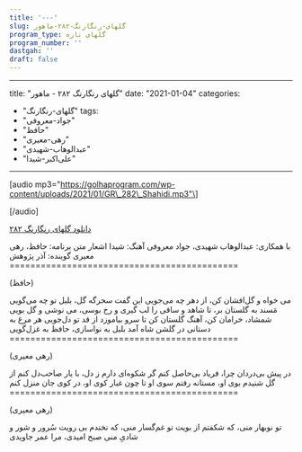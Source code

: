 ```yaml
---
title: '---'
slug: گلهای-رنگارنگ-۲۸۲-ماهور
program_type: گلهای تازه
program_number: ''
dastgah: ''
draft: false
---
```


---
title: "گلهای رنگارنگ ۲۸۲ - ماهور"
date: "2021-01-04"
categories: 
  - "گلهای-رنگارنگ"
tags: 
  - "جواد-معروفی"
  - "حافظ"
  - "رهی-معیری"
  - "عبدالوهاب-شهیدی"
  - "علی‌اکبر-شیدا"
---

\[audio mp3="https://golhaprogram.com/wp-content/uploads/2021/01/GR\_282\_Shahidi.mp3"\]

\[/audio\]

[دانلود گلهای رنگارنگ ۲۸۲](https://golhaprogram.com/wp-content/uploads/2021/01/GR_282_Shahidi.mp3)

با همکاری: عبدالوهاب شهیدی، جواد معروفی آهنگ: شیدا اشعار متن برنامه: حافظ، رهی معیری گوینده: آذر پژوهش ============================================

(حافظ)

می خواه و گل‌افشان کن، از دهر چه می‌جویی این گفت سحرگه گل، بلبل تو چه می‌گویی مَسند به گلستان بر، تا شاهد و ساقی را لب گیری و رخ بوسی، می نوشی و گل بویی شمشاد، خرامان کن، آهنگ گلستان کن تا سرو بیاموزد از قد تو دل‌جویی هر مرغ به دستانی در گلشن شاه آمد بلبل به نواسازی، حافظ به غزل‌گویی ============================================

(رهی معیری)

در پیش بی‌دردان چرا، فریاد بی‌حاصل کنم گر شکوه‌ای دارم ز دل، با یار صاحب‌دل کنم از گل شنیدم بوی او، مستانه رفتم سوی او تا چون غبار کوی او، در کوی جان منزل کنم ============================================

(رهی معیری)

تو نوبهار منی، که شکفتم از بویت تو غم‌گسار منی، که نخندم بی رويت سُرور و شور و شادیِ منی صبح امیدی، مرا عمر جاویدی
